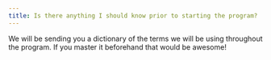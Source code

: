 ```yaml
---
title: Is there anything I should know prior to starting the program?
---
```


We will be sending you a dictionary of the terms we will be using throughout the program. If you master it beforehand that would be awesome!
